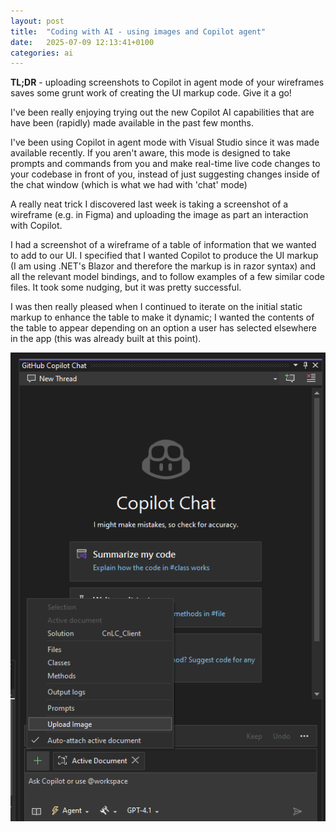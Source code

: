 ```yaml
---
layout: post
title:  "Coding with AI - using images and Copilot agent"
date:   2025-07-09 12:13:41+0100
categories: ai
---
```

**TL;DR** - uploading screenshots to Copilot in agent mode of your wireframes saves some grunt work of creating the UI markup code. Give it a go!

I've been really enjoying trying out the new Copilot AI capabilities that are have been (rapidly) made available in the past few months.

I've been using Copilot in agent mode with Visual Studio since it was made available recently. If you aren't aware, this mode is designed to take prompts and commands from you and make real-time live code changes to your codebase in front of you, instead of just suggesting changes inside of the chat window (which is what we had with 'chat' mode)

A really neat trick I discovered last week is taking a screenshot of a wireframe (e.g. in Figma) and uploading the image as part an interaction with Copilot.

I had a screenshot of a wireframe of a table of information that we wanted to add to our UI. I specified that I wanted Copilot to produce the UI markup (I am using .NET's Blazor and therefore the markup is in razor syntax) and all the relevant model bindings, and to follow examples of a few similar code files. It took some nudging, but it was pretty successful.

I was then really pleased when I continued to iterate on the initial static markup to enhance the table to make it dynamic; I wanted the contents of the table to appear depending on an option a user has selected elsewhere in the app (this was already built at this point).

![Screenshot of how to upload an image to Copilot in Visual Studio](../_images/copilot_agent_mode_upload_screenshot.png)